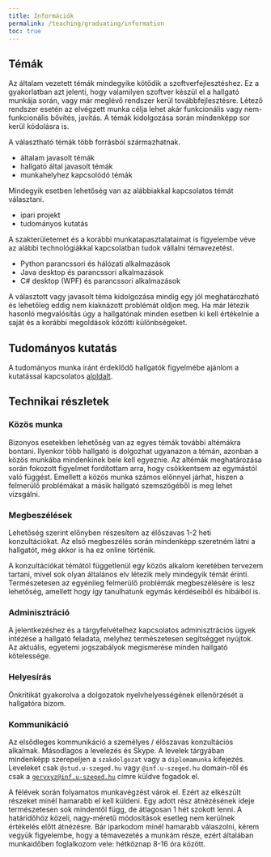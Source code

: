 ```yaml
---
title: Információk
permalink: /teaching/graduating/information
toc: true
---
```


## Témák

Az általam vezetett témák mindegyike kötődik a szoftverfejlesztéshez. Ez a gyakorlatban azt jelenti, hogy valamilyen szoftver készül el a hallgató munkája során, vagy már meglévő rendszer kerül továbbfejlesztésre. Létező rendszer esetén az elvégzett munka célja lehet akár funkcionális vagy nem-funkcionális bővítés, javítás. A témák kidolgozása során mindenképp sor kerül kódolásra is.

A választható témák több forrásból származhatnak.
<ul>
    <li>általam javasolt témák</li>
    <li>hallgató által javasolt témák</li>
    <li>munkahelyhez kapcsolódó témák</li>
</ul>

Mindegyik esetben lehetőség van az alábbiakkal kapcsolatos témát választani.

<ul>
    <li>ipari projekt</li>
    <li>tudományos kutatás</li>
</ul>

A szakterületemet és a korábbi munkatapasztalataimat is figyelembe véve az alábbi technológiákkal kapcsolatban tudok vállalni témavezetést.

<ul>
    <li>Python parancssori és hálózati alkalmazások</li>
    <li>Java desktop és parancssori alkalmazások</li>
    <li>C# desktop (WPF) és parancssori alkalmazások</li>
</ul>

A választott vagy javasolt téma kidolgozása mindig egy jól meghatározható és lehetőleg eddig nem kiaknázott problémát oldjon meg. Ha már létezik hasonló megvalósítás úgy a hallgatónak minden esetben ki kell értékelnie a saját és a korábbi megoldások közötti különbségeket.

## Tudományos kutatás

A tudományos munka iránt érdeklődő hallgatók figyelmébe ajánlom a kutatással kapcsolatos <a href="/research">aloldalt</a>.

## Technikai részletek

### Közös munka

Bizonyos esetekben lehetőség van az egyes témák további altémákra bontani. Ilyenkor több hallgató is dolgozhat ugyanazon a témán,
    azonban a közös munkába mindenkinek bele kell egyeznie. Az altémák meghatározása során fokozott figyelmet fordítottam arra,
    hogy csökkentsem az egymástól való függést. Emellett a közös munka számos előnnyel járhat,
    hiszen a felmerülő problémákat a másik hallgató szemszögéből is meg lehet vizsgálni.

### Megbeszélések

Lehetőség szerint előnyben részesítem az élőszavas 1-2 heti konzultációkat. Az első megbeszélés során mindenképp szeretném látni a hallgatót, még akkor is ha ez online történik.

A konzultációkat témától függetlenül egy közös alkalom keretében tervezem tartani, mivel sok olyan általános elv létezik mely mindegyik témát érinti. Természetesen az egyénileg felmerülő problémák megbeszélésére is lesz lehetőség, amellett hogy így tanulhatunk egymás kérdéseiből és hibáiból is.

### Adminisztráció

A jelentkezéshez és a tárgyfelvételhez kapcsolatos adminisztrációs ügyek intézése a hallgató feladata, melyhez természetesen segítségget nyújtok.
Az aktuális, egyetemi jogszabályok megismerése minden hallgató kötelessége.

### Helyesírás

Önkritikát gyakorolva a dolgozatok nyelvhelyességének ellenőrzését a hallgatóra bízom.

### Kommunikáció

Az elsődleges kommunikáció a személyes / élőszavas konzultációs alkalmak. Másodlagos a levelezés és Skype.
    A levelek tárgyában mindenképp szerepeljen a <code>szakdolgozat</code> vagy a <code>diplomamunka</code> kifejezés.
    Leveleket csak <code>@stud.u-szeged.hu</code> vagy <code>@inf.u-szeged.hu</code> domain-ről és csak a <code>geryxyz@inf.u-szeged.hu</code> címre küldve fogadok el.

A félévek során folyamatos munkavégzést várok el. Ezért az elkészült részeket minél hamarabb el kell küldeni.
    Egy adott rész átnézésének ideje természetesen sok mindentől függ, de átlagosan 1 hét szokott lenni.
    A határidőhöz közeli, nagy-méretű módosítások esetleg nem kerülnek értékelés előtt átnézésre.
    Bár iparkodom minél hamarabb válaszolni, kérem vegyük figyelembe, hogy a témavezetés a munkám része,
    ezért általában munkaidőben foglalkozom vele: hétköznap 8-16 óra között.
